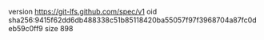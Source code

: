 version https://git-lfs.github.com/spec/v1
oid sha256:9415f62dd6db488338c51b85118420ba55057f97f3968704a87fc0deb59c0ff9
size 898
